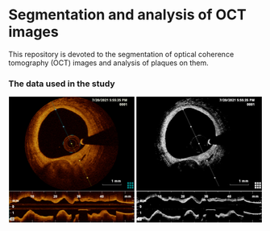 # Segmentation and analysis of OCT images
This repository is devoted to the segmentation of optical coherence tomography (OCT) images and analysis of plaques on them.

### The data used in the study
<p align="middle">
  <img src="media/source_img.png" width="49.5%" />
  <img src="media/gray_img.png" width="49.5%" />
</p>